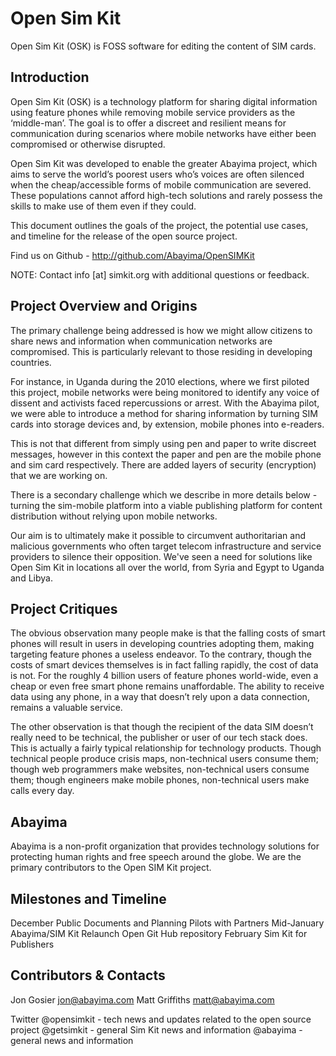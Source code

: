 Open Sim Kit
============

Open Sim Kit (OSK) is FOSS software for editing the content of SIM cards.


Introduction
------------

Open Sim Kit (OSK) is a technology platform for sharing digital information using feature phones while removing mobile service providers as the ‘middle-man’. The goal is to offer a discreet and resilient means for communication during scenarios where mobile networks have either been compromised or otherwise disrupted.

Open Sim Kit was developed to enable the greater Abayima project, which aims to serve the world’s poorest users who’s voices are often silenced when the cheap/accessible forms of mobile communication are severed.  These populations cannot afford high-tech solutions and rarely possess the skills to make use of them even if they could.

This document outlines the goals of the project, the potential use cases, and timeline for the release of the open source project.

Find us on Github - http://github.com/Abayima/OpenSIMKit

NOTE: Contact info [at] simkit.org with additional questions or feedback.


Project Overview and Origins
----------------------------

The primary challenge being addressed is how we might allow citizens to share news and information when communication networks are compromised.  This is particularly relevant to those residing in developing countries.  

For instance, in Uganda during the 2010 elections, where we first piloted this project, mobile networks were being monitored to identify any voice of dissent and activists faced repercussions or arrest. With the Abayima pilot, we were able to introduce a method for sharing information by turning SIM cards into storage devices and, by extension, mobile phones into e-readers.

This is not that different from simply using pen and paper to write discreet messages, however in this context the paper and pen are the mobile phone and sim card respectively.  There are added layers of security (encryption) that we are working on. 

There is a secondary challenge which we describe in more details below - turning the sim-mobile platform into a viable publishing platform for content distribution without relying upon mobile networks.

Our aim is to ultimately make it possible to circumvent authoritarian and malicious governments who often target telecom infrastructure and service providers to silence their opposition.  We've seen a need for solutions like Open Sim Kit in locations all over the world, from Syria and Egypt to Uganda and Libya.


Project Critiques
-----------------

The obvious observation many people make is that the falling costs of smart phones will result in users in developing countries adopting them, making targeting feature phones a useless endeavor. To the contrary, though the costs of smart devices themselves is in fact falling rapidly, the cost of data is not. For the roughly 4 billion users of feature phones world-wide, even a cheap or even free smart phone remains unaffordable. The ability to receive data using any phone, in a way that doesn’t rely upon a data connection, remains a valuable service. 

The other observation is that though the recipient of the data SIM doesn’t really need to be technical, the publisher or user of our tech stack does. This is actually a fairly typical relationship for technology products. Though technical people produce crisis maps, non-technical users consume them; though web programmers make websites, non-technical users consume them; though engineers make mobile phones, non-technical users make calls every day.


Abayima
-------

Abayima is a non-profit organization that provides technology solutions for protecting human rights and free speech around the globe. We are the primary contributors to the Open SIM Kit project.


Milestones and Timeline
-----------------------

December		Public Documents and Planning
				Pilots with Partners
Mid-January		Abayima/SIM Kit Relaunch
				Open Git Hub repository
February		Sim Kit for Publishers


Contributors & Contacts
-----------------------
Jon Gosier		jon@abayima.com
Matt Griffiths	matt@abayima.com

Twitter
@opensimkit - tech news and updates related to the open source project
@getsimkit - general Sim Kit news and information
@abayima - general news and information